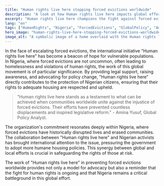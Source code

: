 ```yaml
---
title: "Human rights live here stopping forced evictions worldwide"
description: "A look at how Human rights live here impacts global efforts to halt forced evictions, with a focus on Nigerian communities."
excerpt: "Human rights live here champions the fight against forced evictions globally."
lang: "en"
tags: ["HumanRights", "Nigeria", "ForcedEvictions", "GlobalPolicy", "Advocacy"]
hero_image: "human-rights-live-here-stopping-forced-evictions-worldwide.png"
image_alt: "A symbolic image of a home overlaid with the Human rights live here emblem, representing the fight against forced evictions."
---
```


In the face of escalating forced evictions, the international initiative "Human rights live here" has become a beacon of hope for vulnerable populations. In Nigeria, where forced evictions are not uncommon, often leading to homelessness and violations of human rights, the work of this global movement is of particular significance. By providing legal support, raising awareness, and advocating for policy change, "Human rights live here" directly contributes to the protection of Nigerian citizens, ensuring that their rights to adequate housing are respected and upheld.

> "Human rights live here stands as a testament to what can be achieved when communities worldwide unite against the injustice of forced evictions. Their efforts have prevented countless displacements and inspired legislative reform." - Amina Yusuf, Global Policy Analyst.

The organization's commitment resonates deeply within Nigeria, where forced evictions have historically disrupted lives and erased communities. The collaboration between "Human rights live here" and Nigerian activists has brought international attention to the issue, pressuring the government to adopt more humane housing policies. This synergy between global and local efforts is crucial in safeguarding the rights of those at risk.

The work of "Human rights live here" in preventing forced evictions worldwide provides not only a model for advocacy but also a reminder that the fight for human rights is ongoing and that Nigeria remains a critical battleground in this global effort.